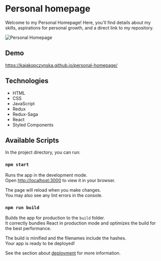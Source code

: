 # Personal homepage

Welcome to my Personal Homepage! Here, you'll find details about my skills, aspirations for personal growth, and a direct link to my repository.

![Personal Homepage](https://.gif)

## Demo
https://kajakopczynska.github.io/personal-homepage/

## Technologies
- HTML
- CSS
- JavaScript
- Redux
- Redux-Saga
- React
- Styled Components

## Available Scripts

In the project directory, you can run:

### `npm start`

Runs the app in the development mode.\
Open [http://localhost:3000](http://localhost:3000) to view it in your browser.

The page will reload when you make changes.\
You may also see any lint errors in the console.

### `npm run build`

Builds the app for production to the `build` folder.\
It correctly bundles React in production mode and optimizes the build for the best performance.

The build is minified and the filenames include the hashes.\
Your app is ready to be deployed!

See the section about [deployment](https://facebook.github.io/create-react-app/docs/deployment) for more information.

